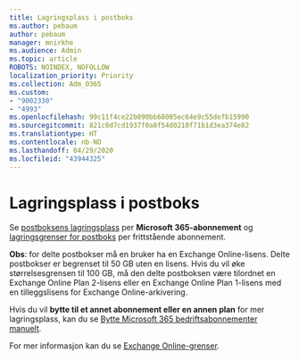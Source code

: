 ```yaml
---
title: Lagringsplass i postboks
ms.author: pebaum
author: pebaum
manager: mnirkhe
ms.audience: Admin
ms.topic: article
ROBOTS: NOINDEX, NOFOLLOW
localization_priority: Priority
ms.collection: Adm_O365
ms.custom:
- "9002330"
- "4993"
ms.openlocfilehash: 99c11f4ce22b090bb68085ec64e9c55defb15990
ms.sourcegitcommit: 821c0d7cd1937f0a8f54d0210f71b1d3ea374e82
ms.translationtype: HT
ms.contentlocale: nb-NO
ms.lasthandoff: 04/29/2020
ms.locfileid: "43944325"
---
```

# <a name="mailbox-storage"></a>Lagringsplass i postboks

Se [postboksens lagringsplass](https://docs.microsoft.com/office365/servicedescriptions/exchange-online-service-description/exchange-online-limits#mailbox-storage-limits) per **Microsoft 365-abonnement** og [lagringsgrenser for postboks](https://docs.microsoft.com/office365/servicedescriptions/exchange-online-service-description/exchange-online-limits#storage-limits-across-standalone-plans) per frittstående abonnement. 

**Obs**: for delte postbokser må en bruker ha en Exchange Online-lisens. Delte postbokser er begrenset til 50 GB uten en lisens. Hvis du vil øke størrelsesgrensen til 100 GB, må den delte postboksen være tilordnet en Exchange Online Plan 2-lisens eller en Exchange Online Plan 1-lisens med en tilleggslisens for Exchange Online-arkivering.

Hvis du vil **bytte til et annet abonnement eller en annen plan** for mer lagringsplass, kan du se [Bytte Microsoft 365 bedriftsabonnementer manuelt](https://docs.microsoft.com/microsoft-365/commerce/subscriptions/switch-plans-manually?view=o365-worldwide).

For mer informasjon kan du se [Exchange Online-grenser](https://docs.microsoft.com/office365/servicedescriptions/exchange-online-service-description/exchange-online-limits).

